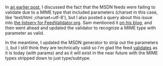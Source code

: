 In [an earlier post](http://blogs.duncanmackenzie.net/duncanma/archive/2005/09/26/2940.aspx), I discussed the fact that the MSDN feeds were failing to validate due to a MIME type that included parameters (charset in this case, like &#8216;text/html ;charset=utf-8'), but I also posted a query about this issue into [the listserv for FeedValidator.org](http://sourceforge.net/mailarchive/forum.php?thread_id=8314757&forum_id=37467). Sam mentioned it [on his blog](http://www.intertwingly.net/blog/2005/09/27/Enclosure-type-parameters), and then went ahead and updated the validator to recognize a MIME type with parameter as valid.

In the meantime, I updated the MSDN generator to strip out the parameters :), but I still think they are technically valid so I'm glad the feed [validates](http://www.feedvalidator.org/check.cgi?url=http%3A%2F%2Fmsdn.microsoft.com%2Frss.xml) as it is today (with params) and as it will exist in the near future with the MIME types stripped down to just type/subtype.